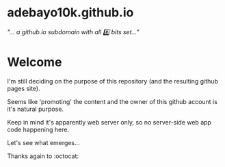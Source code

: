 adebayo10k.github.io
===

_"... a github.io subdomain with all :eight: bits set..."_


Welcome
===
I'm still deciding on the purpose of this repository (and the resulting github pages site).

Seems like 'promoting' the content and the owner of this github account is it's natural purpose.

Keep in mind it's apparently web server only, so no server-side web app code happening here.

Let's see what emerges...


Thanks again to :octocat:
